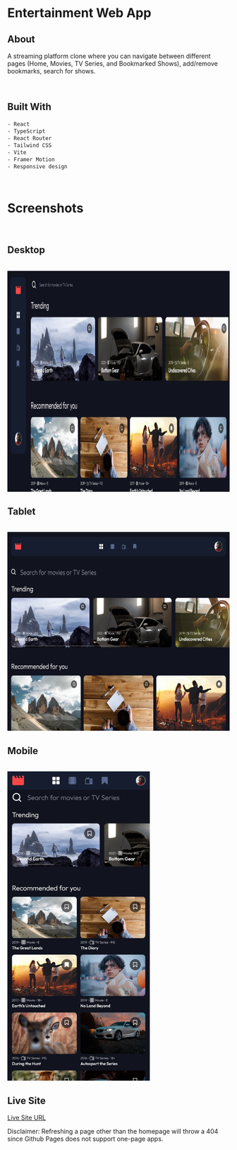 # Entertainment Web App

## About

A streaming platform clone where you can navigate between different pages (Home, Movies, TV Series, and Bookmarked Shows), add/remove bookmarks, search for shows.

<br>

## Built With

    - React
    - TypeScript
    - React Router
    - Tailwind CSS
    - Vite
    - Framer Motion
    - Responsive design

<br>

# Screenshots

<br>

## Desktop

<br>

<img src="./screenshots/entertainment-app_Desktop.jpg" alt="Desktop" height="500" >

<br>

## Tablet

<br>

<img src="./screenshots/entertainment-app_Tablet.jpg" alt="Tablet" height="450" >

<br>

## Mobile

<br>

<img src="./screenshots/entertainment-app_Mobile.jpg" alt="Mobile" height="700">

## Live Site

[Live Site URL](https://omeryaz.github.io/entertainment-app/)

Disclaimer: Refreshing a page other than the homepage will throw a 404 since Github Pages does not support one-page apps.
